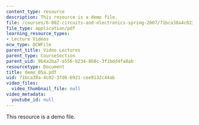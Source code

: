 ```yaml
---
content_type: resource
description: This resource is a demo file.
file: /courses/6-002-circuits-and-electronics-spring-2007/71bca38a4c023fd66921cee9132c44ab_demo_05a.pdf
file_type: application/pdf
learning_resource_types:
- Lecture Videos
ocw_type: OCWFile
parent_title: Video Lectures
parent_type: CourseSection
parent_uid: 9b4a2ba7-a556-b234-8b0c-3f1bdd4fa8ab
resourcetype: Document
title: demo_05a.pdf
uid: 71bca38a-4c02-3fd6-6921-cee9132c44ab
video_files:
  video_thumbnail_file: null
video_metadata:
  youtube_id: null
---
```

This resource is a demo file.

